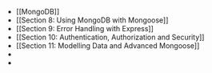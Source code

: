 - [[MongoDB]]
- [[Section 8: Using MongoDB with Mongoose]]
- [[Section 9: Error Handling with Express]]
- [[Section 10: Authentication, Authorization and Security]]
- [[Section 11: Modelling Data and Advanced Mongoose]]
-
-